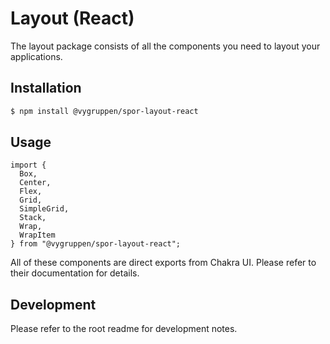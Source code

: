 # Layout (React)

The layout package consists of all the components you need to layout your applications.

## Installation

```bash
$ npm install @vygruppen/spor-layout-react
```

## Usage

```tsx
import { 
  Box, 
  Center, 
  Flex, 
  Grid, 
  SimpleGrid, 
  Stack, 
  Wrap, 
  WrapItem 
} from "@vygruppen/spor-layout-react";
```
All of these components are direct exports from Chakra UI. Please refer to their documentation for details.

## Development

Please refer to the root readme for development notes.
